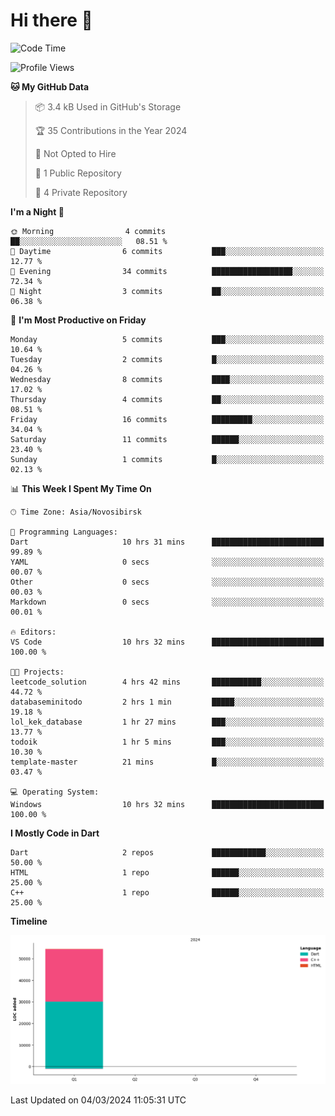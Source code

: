# Hi there 👋

<!--START_SECTION:waka-->
![Code Time](http://img.shields.io/badge/Code%20Time-159%20hrs%2051%20mins-blue)

![Profile Views](http://img.shields.io/badge/Profile%20Views-0-blue)

**🐱 My GitHub Data** 

> 📦 3.4 kB Used in GitHub's Storage 
 > 
> 🏆 35 Contributions in the Year 2024
 > 
> 🚫 Not Opted to Hire
 > 
> 📜 1 Public Repository 
 > 
> 🔑 4 Private Repository 
 > 
**I'm a Night 🦉** 

```text
🌞 Morning                4 commits           ██░░░░░░░░░░░░░░░░░░░░░░░   08.51 % 
🌆 Daytime                6 commits           ███░░░░░░░░░░░░░░░░░░░░░░   12.77 % 
🌃 Evening                34 commits          ██████████████████░░░░░░░   72.34 % 
🌙 Night                  3 commits           ██░░░░░░░░░░░░░░░░░░░░░░░   06.38 % 
```
📅 **I'm Most Productive on Friday** 

```text
Monday                   5 commits           ███░░░░░░░░░░░░░░░░░░░░░░   10.64 % 
Tuesday                  2 commits           █░░░░░░░░░░░░░░░░░░░░░░░░   04.26 % 
Wednesday                8 commits           ████░░░░░░░░░░░░░░░░░░░░░   17.02 % 
Thursday                 4 commits           ██░░░░░░░░░░░░░░░░░░░░░░░   08.51 % 
Friday                   16 commits          █████████░░░░░░░░░░░░░░░░   34.04 % 
Saturday                 11 commits          ██████░░░░░░░░░░░░░░░░░░░   23.40 % 
Sunday                   1 commits           █░░░░░░░░░░░░░░░░░░░░░░░░   02.13 % 
```


📊 **This Week I Spent My Time On** 

```text
🕑︎ Time Zone: Asia/Novosibirsk

💬 Programming Languages: 
Dart                     10 hrs 31 mins      █████████████████████████   99.89 % 
YAML                     0 secs              ░░░░░░░░░░░░░░░░░░░░░░░░░   00.07 % 
Other                    0 secs              ░░░░░░░░░░░░░░░░░░░░░░░░░   00.03 % 
Markdown                 0 secs              ░░░░░░░░░░░░░░░░░░░░░░░░░   00.01 % 

🔥 Editors: 
VS Code                  10 hrs 32 mins      █████████████████████████   100.00 % 

🐱‍💻 Projects: 
leetcode_solution        4 hrs 42 mins       ███████████░░░░░░░░░░░░░░   44.72 % 
databaseminitodo         2 hrs 1 min         █████░░░░░░░░░░░░░░░░░░░░   19.18 % 
lol_kek_database         1 hr 27 mins        ███░░░░░░░░░░░░░░░░░░░░░░   13.77 % 
todoik                   1 hr 5 mins         ███░░░░░░░░░░░░░░░░░░░░░░   10.30 % 
template-master          21 mins             █░░░░░░░░░░░░░░░░░░░░░░░░   03.47 % 

💻 Operating System: 
Windows                  10 hrs 32 mins      █████████████████████████   100.00 % 
```

**I Mostly Code in Dart** 

```text
Dart                     2 repos             ████████████░░░░░░░░░░░░░   50.00 % 
HTML                     1 repo              ██████░░░░░░░░░░░░░░░░░░░   25.00 % 
C++                      1 repo              ██████░░░░░░░░░░░░░░░░░░░   25.00 % 
```



**Timeline**

![Lines of Code chart](https://raw.githubusercontent.com/Netall0/Netall0/main/assets/bar_graph.png)


 Last Updated on 04/03/2024 11:05:31 UTC
<!--END_SECTION:waka-->


